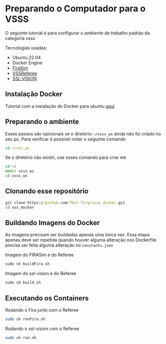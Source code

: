 # Preparando o Computador para o VSSS
O seguinte tutorial é para configurar o ambiente de trabalho padrão da categoria vsss

Tecnologias usadas:
 - Ubuntu 22.04
 - Docker Engine
 - [FiraSim](https://github.com/VSSSLeague/FIRASim)
 - [VSSReferee](https://github.com/VSSSLeague/VSSReferee)
 - [SSL-VISION](https://github.com/RoboCup-SSL/ssl-vision)

## Instalação Docker
Tutorial com a instalação do Docker para ubuntu [aqui](https://docs.docker.com/engine/install/ubuntu/)

## Preparando o ambiente

Esses passos são opicionais se o diretório `~/vsss_ws` ainda não foi criado no seu pc. Para verificar é possivel rodar o seguinte comando

```bat
cd ~/vss_ws
```

Se o diretório não existir, use esses comando para criar ele
```bat
cd ~/
mkdir vsss_ws
cd vsss_ws
```

## Clonando esse repositório
```bat
git clone https://github.com/fbot-furg/vsss_docker.git
cd vss_docker
```

## Buildando Imagens do Docker
As imagens precisam ser buildadas apenas uma única vez.
Essa etapa apenas deve ser repetida quando houver alguma alteração nos Dockerfile precisa ser feita alguma alteração no `constants.json`

Imagem do FIRASim e do Referee
```bat
sudo sh buildFira.sh
```

Imagem do ssl-vision e do Referee
```bat
sudo sh build.sh
```

## Executando os Containers

Rodando o Fira junto com o Referee
```bash
sudo sh runFira.sh
```
Rodando o ssl-vision com o Referee
```bash
sudo sh run.sh
